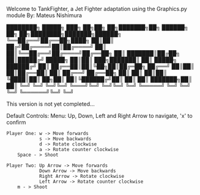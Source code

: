 Welcome to TankFighter, a Jet Fighter adaptation using the Graphics.py module
By: Mateus Nishimura

████████╗ █████╗ ███╗   ██╗██╗  ██╗███████╗██╗ ██████╗ ██╗  ██╗████████╗███████╗██████╗ 
╚══██╔══╝██╔══██╗████╗  ██║██║ ██╔╝██╔════╝██║██╔════╝ ██║  ██║╚══██╔══╝██╔════╝██╔══██╗
   ██║   ███████║██╔██╗ ██║█████╔╝ █████╗  ██║██║  ███╗███████║   ██║   █████╗  ██████╔╝
   ██║   ██╔══██║██║╚██╗██║██╔═██╗ ██╔══╝  ██║██║   ██║██╔══██║   ██║   ██╔══╝  ██╔══██╗
   ██║   ██║  ██║██║ ╚████║██║  ██╗██║     ██║╚██████╔╝██║  ██║   ██║   ███████╗██║  ██║
   ╚═╝   ╚═╝  ╚═╝╚═╝  ╚═══╝╚═╝  ╚═╝╚═╝     ╚═╝ ╚═════╝ ╚═╝  ╚═╝   ╚═╝   ╚══════╝╚═╝  ╚═╝
                                                                                        
This version is not yet completed...

Default Controls:
    Menu: Up, Down, Left and Right Arrow to navigate, 'x' to confirm

    Player One: w -> Move forwards
                s -> Move backwards
                d -> Rotate clockwise
                a -> Rotate counter clockwise
		Space - > Shoot

    Player Two: Up Arrow -> Move forwards
                Down Arrow -> Move backwards
                Right Arrow -> Rotate clockwise
                Left Arrow -> Rotate counter clockwise
		m - > Shoot
